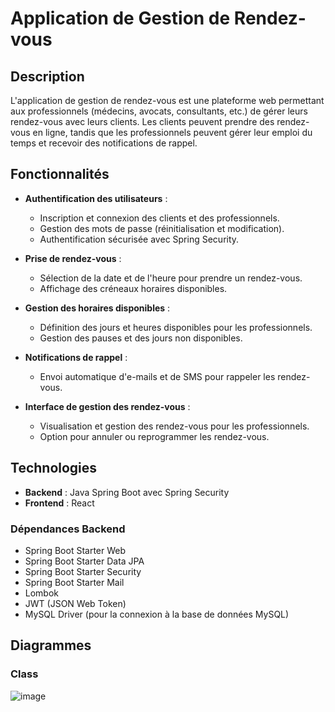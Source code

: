 # Application de Gestion de Rendez-vous

## Description

L'application de gestion de rendez-vous est une plateforme web permettant aux professionnels (médecins, avocats, consultants, etc.) de gérer leurs rendez-vous avec leurs clients. Les clients peuvent prendre des rendez-vous en ligne, tandis que les professionnels peuvent gérer leur emploi du temps et recevoir des notifications de rappel.

## Fonctionnalités

- **Authentification des utilisateurs** :
  - Inscription et connexion des clients et des professionnels.
  - Gestion des mots de passe (réinitialisation et modification).
  - Authentification sécurisée avec Spring Security.

- **Prise de rendez-vous** :
  - Sélection de la date et de l'heure pour prendre un rendez-vous.
  - Affichage des créneaux horaires disponibles.

- **Gestion des horaires disponibles** :
  - Définition des jours et heures disponibles pour les professionnels.
  - Gestion des pauses et des jours non disponibles.

- **Notifications de rappel** :
  - Envoi automatique d'e-mails et de SMS pour rappeler les rendez-vous.

- **Interface de gestion des rendez-vous** :
  - Visualisation et gestion des rendez-vous pour les professionnels.
  - Option pour annuler ou reprogrammer les rendez-vous.

## Technologies

- **Backend** : Java Spring Boot avec Spring Security
- **Frontend** : React

### Dépendances Backend

- Spring Boot Starter Web
- Spring Boot Starter Data JPA
- Spring Boot Starter Security
- Spring Boot Starter Mail
- Lombok
- JWT (JSON Web Token)
- MySQL Driver (pour la connexion à la base de données MySQL)

## Diagrammes

### Class
![image](https://github.com/user-attachments/assets/342ba9df-4091-4d65-9ba5-b2ee3297d2ae)


